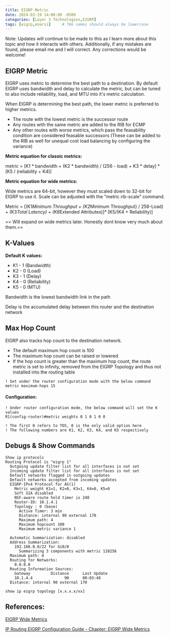 ```yaml
---
title: EIGRP Metric
date: 2024-03-19 14:00:00 -0500
categories: [Layer 3 Technologies,EIGRP]
tags: [eigrp,enarsi]     # TAG names should always be lowercase
---
```



Note: Updates will continue to be made to this as I learn more about this topic and how it interacts with others. Additionally, if any mistakes are found, please email me and I will correct. Any corrections would be welcome!


## EIGRP Metric

EIGRP uses metric to determine the best path to a destination. By default EIGRP uses bandwidth and delay to calculate the metric, but can be tuned to also include reliability, load, and MTU into it's metric calculation.

When EIGRP is determining the best path, the lower metric is preferred to higher metrics.


* The route with the lowest metric is the successor route
* Any routes with the same metric are added to the RIB for ECMP
* Any other routes with worse metrics, which pass the feasability condition are considered feasable successors (These can be added to the RIB as well for unequal cost load balancing by configuring the variance)



**Metric equation for classic metrics:**

metric = [K1 * bandwidth + (K2 * bandwidth) / (256 - load) + K3 * delay] * [K5 / (reliability + K4)]

**Metric equation for wide metrics:**

Wide metrics are 64-bit, however they must scaled down to 32-bit for EIGRP to use it. Scale can be adjusted with the "metric rib-scale" command.

Metric = [(K1*Minimum Throughput + {K2*Minimum Throughput} / 256-Load) + (K3*Total Latency) + (K6*Extended Attributes)]* [K5/(K4 + Reliability)]

== Will expand on wide metrics later. Honestly dont know very much about them.==


## K-Values

**Default K values:**

* K1 - 1 (Bandwidth)
* K2 - 0 (Load)
* K3 - 1 (Delay)
* K4 - 0 (Reliability) 
* K5 - 0 (MTU)


Bandwidth is the lowest bandwidth link in the path

Delay is the accumulated delay between this router and the destination network

## Max Hop Count

EIGRP also tracks hop count to the destination network. 
* The default maximum hop count is 100
* The maximum hop count can be raised or lowered
* If the hop count is greater than the maximum hop count, the route metric is set to infinity, removed from the EIGRP Topology and thus not installed into the routing table

```
! Set under the router configuration mode with the below command
metric maximum-hops 15

```

#### Configuration:

```
! Under router configuration mode, the below command will set the K values
R1(config-router)#metric weights 0 1 0 1 0 0

! The first 0 refers to TOS, 0 is the only valid option here
! The following numbers are K1, K2, K3, K4, and K5 respectively

```



## Debugs & Show Commands

```
Show ip protocols
Routing Protocol is "eigrp 1"
  Outgoing update filter list for all interfaces is not set
  Incoming update filter list for all interfaces is not set
  Default networks flagged in outgoing updates
  Default networks accepted from incoming updates
  EIGRP-IPv4 Protocol for AS(1)
    Metric weight K1=1, K2=0, K3=1, K4=0, K5=0
    Soft SIA disabled
    NSF-aware route hold timer is 240
    Router-ID: 10.1.4.1
    Topology : 0 (base) 
      Active Timer: 3 min
      Distance: internal 90 external 170
      Maximum path: 4
      Maximum hopcount 100
      Maximum metric variance 1

  Automatic Summarization: disabled
  Address Summarization:
    192.168.0.0/22 for Gi0/0
      Summarizing 3 components with metric 128256
  Maximum path: 4
  Routing for Networks:
    0.0.0.0
  Routing Information Sources:
    Gateway         Distance      Last Update
    10.1.4.4              90      00:03:48
  Distance: internal 90 external 170

show ip eigrp topology [x.x.x.x/xx]

```

## References:

[EIGRP Wide Metrics](https://www.cisco.com/c/en/us/td/docs/ios-xml/ios/iproute_eigrp/configuration/15-s/ire-15-s-book/ire-wid-met.pdf)

[IP Routing EIGRP Configuration Guide - Chapter: EIGRP Wide Metrics](https://www.cisco.com/c/en/us/td/docs/ios-xml/ios/iproute_eigrp/configuration/15-sy/ire-15-sy-book/ire-wid-met.html)